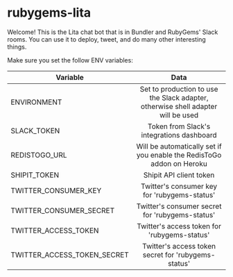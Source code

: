 # rubygems-lita

Welcome! This is the Lita chat bot that is in Bundler and RubyGems' Slack rooms. You can use it to deploy, tweet, and do many other interesting things.

Make sure you set the follow ENV variables:

| Variable                    | Data           |
| ----------------------------|:--------------:|
| ENVIRONMENT                 | Set to production to use the Slack adapter, otherwise shell adapter will be used |
| SLACK_TOKEN                 | Token from Slack's integrations dashboard |
| REDISTOGO_URL               | Will be automatically set if you enable the RedisToGo addon on Heroku |
| SHIPIT_TOKEN                | Shipit API client token |
| TWITTER_CONSUMER_KEY        | Twitter's consumer key for 'rubygems-status' |
| TWITTER_CONSUMER_SECRET     | Twitter's consumer secret for 'rubygems-status' |
| TWITTER_ACCESS_TOKEN        | Twitter's access token for 'rubygems-status' |
| TWITTER_ACCESS_TOKEN_SECRET | Twitter's access token secret for 'rubygems-status' |
